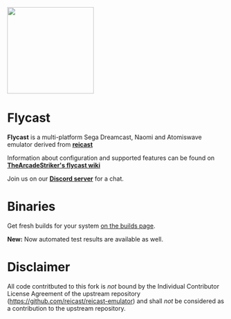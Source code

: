 <img src="https://github.com/flyinghead/flycast/raw/master/shell/linux/flycast.png" width="200"/>

Flycast
===========

**Flycast** is a multi-platform Sega Dreamcast, Naomi and Atomiswave emulator derived from [**reicast**](https://reicast.com/)

Information about configuration and supported features can be found on [**TheArcadeStriker's flycast wiki**](https://github.com/TheArcadeStriker/flycast-wiki/wiki)

Join us on our [**Discord server**](https://discord.gg/X8YWP8w) for a chat. 

Binaries
========

Get fresh builds for your system [on the builds page](https://flyinghead.github.io/flycast-builds/).

**New:** Now automated test results are available as well.

Disclaimer
==========
All code contritbuted to this fork is *not* bound by the Individual Contributor License Agreement of the upstream repository (https://github.com/reicast/reicast-emulator) and shall *not* be considered as a contribution to the upstream repository.
